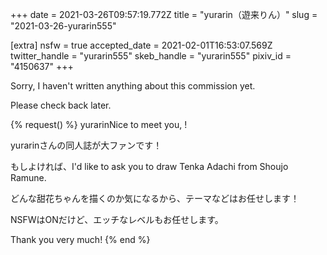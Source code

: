 +++
date = 2021-03-26T09:57:19.772Z
title = "yurarin（遊来りん）"
slug = "2021-03-26-yurarin555"

[extra]
nsfw = true
accepted_date = 2021-02-01T16:53:07.569Z
twitter_handle = "yurarin555"
skeb_handle = "yurarin555"
pixiv_id = "4150637"
+++

Sorry, I haven't written anything about this commission yet.

Please check back later.

{% request() %}
yurarinNice to meet you, <TODO>!

yurarinさんの同人誌が大ファンです！

もしよければ、I'd like to ask you to draw Tenka Adachi from Shoujo Ramune.

どんな甜花ちゃんを描くのか気になるから、テーマなどはお任せします！

NSFWはONだけど、エッチなレベルもお任せします。

Thank you very much!
{% end %}
